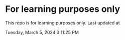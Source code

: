 # For learning purposes only
This repo is for learning purposes only.
Last updated at

Tuesday, March 5, 2024 3:11:25 PM

